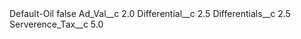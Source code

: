 <?xml version="1.0" encoding="UTF-8"?>
<CustomMetadata xmlns="http://soap.sforce.com/2006/04/metadata" xmlns:xsi="http://www.w3.org/2001/XMLSchema-instance" xmlns:xsd="http://www.w3.org/2001/XMLSchema">
    <label>Default-Oil</label>
    <protected>false</protected>
    <values>
        <field>Ad_Val__c</field>
        <value xsi:type="xsd:double">2.0</value>
    </values>
    <values>
        <field>Differential__c</field>
        <value xsi:type="xsd:double">2.5</value>
    </values>
    <values>
        <field>Differentials__c</field>
        <value xsi:type="xsd:double">2.5</value>
    </values>
    <values>
        <field>Serverence_Tax__c</field>
        <value xsi:type="xsd:double">5.0</value>
    </values>
</CustomMetadata>
